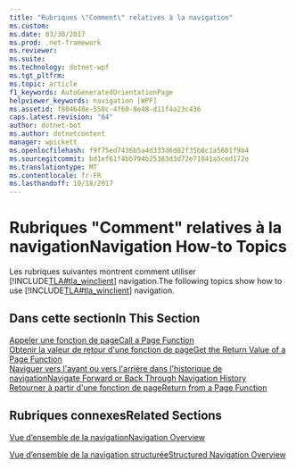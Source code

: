 ```yaml
---
title: "Rubriques \"Comment\" relatives à la navigation"
ms.custom: 
ms.date: 03/30/2017
ms.prod: .net-framework
ms.reviewer: 
ms.suite: 
ms.technology: dotnet-wpf
ms.tgt_pltfrm: 
ms.topic: article
f1_keywords: AutoGeneratedOrientationPage
helpviewer_keywords: navigation [WPF]
ms.assetid: f804648e-558c-4f60-8e48-d11f4a23c436
caps.latest.revision: "64"
author: dotnet-bot
ms.author: dotnetcontent
manager: wpickett
ms.openlocfilehash: f9f75ed7436b5a4d333d6d82f35b8c1a5601f9b4
ms.sourcegitcommit: bd1ef61f4bb794b25383d3d72e71041a5ced172e
ms.translationtype: MT
ms.contentlocale: fr-FR
ms.lasthandoff: 10/18/2017
---
```

# <a name="navigation-how-to-topics"></a><span data-ttu-id="ea532-102">Rubriques "Comment" relatives à la navigation</span><span class="sxs-lookup"><span data-stu-id="ea532-102">Navigation How-to Topics</span></span>
<span data-ttu-id="ea532-103">Les rubriques suivantes montrent comment utiliser [!INCLUDE[TLA#tla_winclient](../../../../includes/tlasharptla-winclient-md.md)] navigation.</span><span class="sxs-lookup"><span data-stu-id="ea532-103">The following topics show how to use [!INCLUDE[TLA#tla_winclient](../../../../includes/tlasharptla-winclient-md.md)] navigation.</span></span>  
  
## <a name="in-this-section"></a><span data-ttu-id="ea532-104">Dans cette section</span><span class="sxs-lookup"><span data-stu-id="ea532-104">In This Section</span></span>  
 [<span data-ttu-id="ea532-105">Appeler une fonction de page</span><span class="sxs-lookup"><span data-stu-id="ea532-105">Call a Page Function</span></span>](../../../../docs/framework/wpf/app-development/how-to-call-a-page-function.md)  
  [<span data-ttu-id="ea532-106">Obtenir la valeur de retour d'une fonction de page</span><span class="sxs-lookup"><span data-stu-id="ea532-106">Get the Return Value of a Page Function</span></span>](../../../../docs/framework/wpf/app-development/how-to-get-the-return-value-of-a-page-function.md)  
  [<span data-ttu-id="ea532-107">Naviguer vers l'avant ou vers l'arrière dans l'historique de navigation</span><span class="sxs-lookup"><span data-stu-id="ea532-107">Navigate Forward or Back Through Navigation History</span></span>](../../../../docs/framework/wpf/app-development/how-to-navigate-forward-or-back-through-navigation-history.md)  
  [<span data-ttu-id="ea532-108">Retourner à partir d'une fonction de page</span><span class="sxs-lookup"><span data-stu-id="ea532-108">Return from a Page Function</span></span>](../../../../docs/framework/wpf/app-development/how-to-return-from-a-page-function.md)  
  
## <a name="related-sections"></a><span data-ttu-id="ea532-109">Rubriques connexes</span><span class="sxs-lookup"><span data-stu-id="ea532-109">Related Sections</span></span>  
 [<span data-ttu-id="ea532-110">Vue d’ensemble de la navigation</span><span class="sxs-lookup"><span data-stu-id="ea532-110">Navigation Overview</span></span>](../../../../docs/framework/wpf/app-development/navigation-overview.md)  
  
 [<span data-ttu-id="ea532-111">Vue d’ensemble de la navigation structurée</span><span class="sxs-lookup"><span data-stu-id="ea532-111">Structured Navigation Overview</span></span>](../../../../docs/framework/wpf/app-development/structured-navigation-overview.md)
